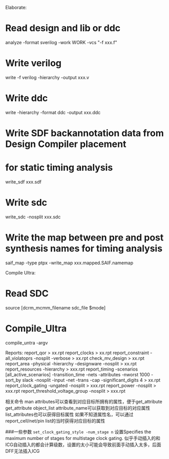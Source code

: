 Elaborate:
# Read design and lib or ddc
analyze -format sverilog -work WORK -vcs "-f xxx.f"
# Write verilog
write -f verilog -hierarchy -output xxx.v
# Write ddc
write -hierarchy -format ddc -output xxx.ddc
# Write SDF backannotation data from Design Compiler placement
# for static timing analysis
write_sdf xxx.sdf
# Write sdc
write_sdc -nosplit xxx.sdc
# Write the map between pre and post synthesis names for timing analysis
saif_map -type ptpx -write_map xxx.mapped.SAIF.namemap

Compile Ultra:
# Read SDC
source [dcrm_mcmm_filename sdc_file $mode]
# Compile_Ultra
compile_untra -argv 

Reports:
report_qor > xx.rpt
report_clocks > xx.rpt
report_constraint -all_violatoprs -nosplit -verbose > xx.rpt
check_mv_design > xx.rpt
report_area -physical -hierarchy -designware -nosplit > xx.rpt
report_resources -hierarchy > xxx.rpt
report_timing -scenarios [all_active_scenarios] -transition_time -nets -attributes  -nworst 1000 -sort_by slack -nosplit -input -net -trans -cap -significant_digits 4 > xx.rpt
report_clock_gating -ungated -nosplit > xxx.rpt
report_power -nosplit > xxx.rpt
report_threshold_voltage_group -nosplit > xxx.rpt

相关命令
man attributes可以查看到对应目标所拥有的属性，便于get_attribute
get_attribute object_list attribute_name可以获取到对应目标的对应属性
list_attributes也可以获得目标属性
如果不知道属性名，可以通过report_cell/net/pin list的当时获得对应目标的属性

###一些参数
`set_clock_gating_style -num_stage n` 设置Specifies the maximum number of stages for multistage clock gating. 似乎手动插入的和ICG自动插入的都会计算级数，设置的太小可能会导致前面手动插入太多，后面DFF无法插入ICG
